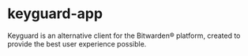 # keyguard-app
Keyguard is an alternative client for the Bitwarden® platform, created to provide the best user experience possible.
